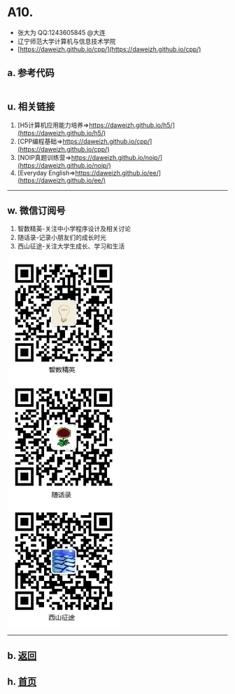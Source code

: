 # A10. 

- 张大为 QQ:1243605845 @大连
- 辽宁师范大学计算机与信息技术学院
- [https://daweizh.github.io/cpp/](https://daweizh.github.io/cpp/) 

## a. 参考代码

~~~
~~~

## u. 相关链接

1. [H5计算机应用能力培养=>https://daweizh.github.io/h5/](https://daweizh.github.io/h5/)
2. [CPP编程基础=>https://daweizh.github.io/cpp/](https://daweizh.github.io/cpp/)
3. [NOIP真题训练营=>https://daweizh.github.io/noip/](https://daweizh.github.io/noip/)
4. [Everyday English=>https://daweizh.github.io/ee/](https://daweizh.github.io/ee/)

----------

## w. 微信订阅号

1. 智数精英-关注中小学程序设计及相关讨论
2. 随话录-记录小朋友们的成长时光
3. 西山征途-关注大学生成长、学习和生活

![欢迎关注“智数精英”订阅号](../../assets/me/img/idea8.jpg)
![欢迎关注“随话录”订阅号](../../assets/me/img/shl8.jpg)
![欢迎关注“西山征途”订阅号](../../assets/me/img/xszt8.jpg)

----------

## b. [返回](../)
    
## h. [首页](../../)

 